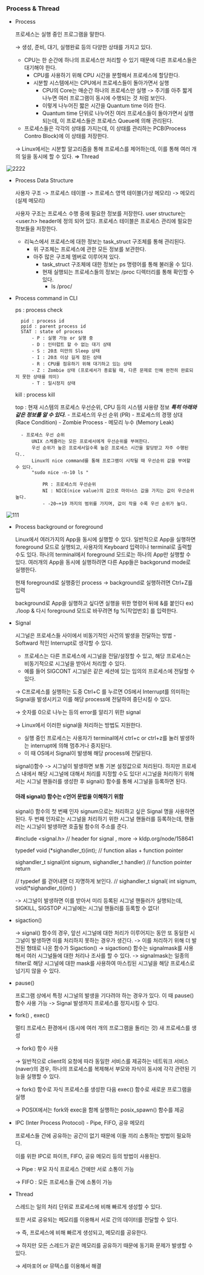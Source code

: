 ### Process & Thread 

- Process

     프로세스는 실행 중인 프로그램을 말한다.

    → 생성, 준비, 대기, 실행완료 등의 다양한 상태를 가지고 있다. 
	- CPU는 한 순간에 하나의 프로세스만 처리할 수 있기 때문에 다른 프로세스들은 대기해야 한다.
		- CPU를 사용하기 위해 CPU 시간을 분할해서 프로세스에 할당한다.
		- 시분할 시스템에서는 CPU에서 프로세스들이 돌아가면서 실행 
			- CPU의 Core는 매순간 하나의 프로세스만 실행 -> 주기를 아주 짧게 나누면 여러 프로그램이 동시에 수행되는 것 처럼 보인다.
			- 이렇게 나누어진 짧은 시간을 Quantum time 이라 한다.
			- Quantum time 단위로 나누어진 여러 프로세스들이 돌아가면서 실행되는데, 이 프로세스들은 프로세스 Queue에 의해 관리된다.
	- 프로세스들은 각각의 상태를 가지는데, 이 상태를 관리하는 PCB(Process Contro Block)에 이 상태를 저장한다.

    → Linux에서는 시분할 알고리즘을 통해 프로세스를 제어하는데, 이를 통해 여러 개의 일을 동시에 할 수 있다. ⇒ Thread 

![2222](https://user-images.githubusercontent.com/59076451/127248997-42663385-cd00-40f1-8095-92d9e4ad7acc.jpg)

- Process Data Structure

	사용자 구조 -> 프로세스 테이블 -> 프로세스 영역 테이블(가상 메모리) -> 메모리(실제 메모리)

	사용자 구조는 프로세스 수행 중에 필요한 정보를 저장한다. user structure는 <user.h> header에 정의 되어 있다.
	프로세스 테이블은 프로세스 관리에 필요한 정보들을 저장한다.

	- 리눅스에서 프로세스에 대한 정보는 task_struct 구조체를 통해 관리된다.
		- 위 구조체는 프로세스에 관한 모든 정보를 보관한다.
		- 아주 많은 구조체 멤버로 이루어져 있다.
			- task_struct 구조체에 대한 정보는 ps 명령어를 통해 불러올 수 있다.
			- 현재 실행되는 프로세스들의 정보는 /proc 디렉터리를 통해 확인할 수 있다.
				- ls /proc/

- Process command in CLI

	ps : process check

		pid : process id
		ppid : parent process id
		STAT : state of process 
			- P : 실행 가능 or 실행 중
			- D : 인터럽트 할 수 없는 대기 상태 
			- S : 20초 미만의 Sleep 상태
			- I : 20초 이상 길게 잠든 상태
			- R : CPU를 점유하기 위해 대기하고 있는 상태
			- Z : Zombie 상태 (프로세서가 종료될 때, 다른 문제로 인해 완전히 완료되지 못한 상태를 의미)
			- T : 일시정지 상태

	kill : process kill

	top : 현재 시스템의 프로세스 우선순위, CPU 등의 시스템 사용량 정보
		***특히 아래와 같은 정보를 알 수 있다.***
		- 프로세스의 우선 순위 (PR)
		- 프로세스의 경쟁 상대 (Race Condition)
		- Zombie Process
		- 메모리 누수 (Memory Leak)

		- 프로세스 우선 순위
			UNIX 스케쥴러는 모든 프로세서에게 우선순위를 부여한다.
			우선 순위가 높은 프로세서일수록 높은 프로세스 시간을 할당받고 자주 수행된다..
			Linux의 nice command를 통해 프로그램이 시작될 때 우선순위 값을 부여할 수 있다.
			"sudo nice -n-10 ls "

				PR : 프로세스의 우선순위
				NI : NICE(nice value)의 값으로 마이너스 값을 가지는 값이 우선순위 높다.
				- -20~+19 까지의 범위를 가지며, 값이 작을 수록 우선 순위가 높다.

![111](https://user-images.githubusercontent.com/59076451/127248996-5c2800a9-5306-4e94-99dd-22d3b2a1f5aa.PNG)


- Process background or foreground

	Linux에서 여러가지의 App을 동시에 실행할 수 있다.
	일반적으로 App을 실행하면 foreground 모드로 실행되고, 사용자의 Keyboard 입력이나 terminal로 출력할 수도 있다.
	하나의 terminal에서 foreground 모드로는 하나의 App만 실행할 수 있다.
		여러개의 App을 동시에 실행하려면 다른 App들은 backgorund mode로 실행한다.

	현재 foreground로 실행중인 process -> background로 실행하려면 Ctrl+Z를 입력 

	background로 App을 실행하고 싶다면 실행을 위한 명령어 뒤에 &를 붙인다 ex) ./loop &
	다시 foreground 모드로 바꾸려면 fg %[작업번호] 를 입력한다.

	
- Signal

    시그널은 프로세스들 사이에서 비동기적인 사건의 발생을 전달하는 방법 - Softward 적인 Interrupt로 생각할 수 있다.
	- 프로세스는 다른 프로세스에 시그널을 전달/설정할 수 있고, 해당 프로세스는 비동기적으로 시그널을 받아서 처리할 수 있다.
	- 예를 들어 SIGCONT 시그널은 같은 세션에 있는 임의의 프로세스에 전달할 수 있다.

    → C프로세스를 실행하는 도중 Ctrl+C 를 누르면 OS에서 Interrupt를 의미하는 Signal을 발생시키고 이를 해당 process에 전달하여 중단시킬 수 있다. 

    → 숫자를 0으로 나누는 등의 error를 알리기 위한 signal

    → Linux에서 이러한 signal을 처리하는 방법도 지원한다.
	- 실행 중인 프로세스는 사용자가 terminal에서 ctrl+c or ctrl+z를 눌러 발생하는 interrupt에 의해 멈추거나 중지된다.
	- 이 때 OS에서 Signal이 발생해 해당 process에 전달된다.


	signal()함수 -> 시그널이 발생하면 보통 기본 설정값으로 처리된다. 하지만 프로세스 내에서 해당 시그널에 대해서 처리를 지정할 수도 있다!
	시그널을 처리하기 위해서는 시그널 핸들러를 생성한 후 signal() 함수를 통해 시그널을 등록하면 된다.

	#### 아래 signal() 함수는 c언어 문법을 이해하기 위함 
	
	signal() 함수의 첫 번째 인자 signum으로는 처리하고 싶은 Signal 명을 사용하면 된다.
	두 번째 인자로는 시그널을 처리하기 위한 시그널 핸들러를 등록하는데, 핸들러는 시그널이 발생하면 호출될 함수의 주소를 준다. 

	#include <signal.h> // header for signal , more -> kldp.org/node/158641
	
	typedef void (*sighandler_t)(int); // function alias + function pointer 

	sighandler_t signal(int signum, sighandler_t handler) // function pointer return 
	
	// typedef 를 걷어내면 더 자명하게 보인다.
	// sighandler_t signal( int signum, void(*sighandler_t)(int) )


	-> 시그널이 발생하면 이를 받아서 미리 등록된 시그널 핸들러가 실행되는데, SIGKILL, SIGSTOP 시그널에는 시그널 핸들러를 등록할 수 없다!	

- sigaction()

	-> signal() 함수의 경우, 앞선 시그널에 대한 처리가 이루어지는 동안 또 동일한 시그널이 발생하면 이를 처리하지 못하는 경우가 생긴다.
	-> 이를 처리하기 위해 더 발전된 형태로 나온 함수가 Sigaction()
		-> sigaction() 함수는 signalmask를 사용해서 여러 시그널들에 대한 처리나 조사를 할 수 있다. 
			-> signalmask는 일종의 filter로 해당 시그널에 대한 mask를 사용하여 마스킹된 시그널을 해당 프로세스로 넘기지 않을 수 있다.

	
- pause()

	프로그램 상에서 특정 시그널의 발생을 기다려야 하는 경우가 있다.
	이 때 pause() 함수 사용 가능 -> Signal 발생까지 프로세스를 정지시킬 수 있다. 

- fork() , exec()

    멀티 프로세스 환경에서 (동시에 여러 개의 프로그램을 돌리는 것) 새 프로세스를 생성

    → fork() 함수 사용

    → 일반적으로 client의 요청에 따라 동일한 서비스를 제공하는 네트워크 서비스(naver)의 경우, 하나의 프로세스를 복제해서 부모와 자식이 동시에 각각 관련된 기능을 실행할 수 있다.

    → fork() 함수로 자식 프로세스를 생성한 다음 exec() 함수로 새로운 프로그램을 실행

    → POSIX에서는 fork와 exec을 함께 실행하는 posix_spawn() 함수를 제공

- IPC (Inter Process Protocol) - Pipe, FIFO, 공유 메모리

    프로세스들 간에 공유하는 공간이 없기 때문에 이들 끼리 소통하는 방법이 필요하다.

    이를 위한 IPC로 파이프, FIFO, 공유 메모리 등의 방법이 사용된다.

    → Pipe : 부모 자식 프로세스 간에만 서로 소통이 가능

    → FIFO : 모든 프로세스들 간에 소통이 가능

- Thread

    스레드는 일의 처리 단위로 프로세스에 비해 빠르게 생성할 수 있다.

    또한 서로 공유되는 메모리를 이용해서 서로 간의 데이터를 전달할 수 있다.

    → 즉, 프로세스에 비해 빠르게 생성되고, 메모리를 공유한다.

    → 하지만 모든 스레드가 같은 메모리를 공유하기 때문에 동기화 문제가 발생할 수 있다.

    → 세마포어 or 뮤텍스를 이용해서 해결
